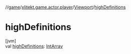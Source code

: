 //[game](../../../index.md)/[xlitekt.game.actor.player](../index.md)/[Viewport](index.md)/[highDefinitions](high-definitions.md)

# highDefinitions

[jvm]\
val [highDefinitions](high-definitions.md): [IntArray](https://kotlinlang.org/api/latest/jvm/stdlib/kotlin/-int-array/index.html)
